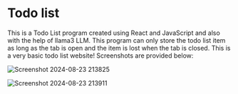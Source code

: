 # Todo list
This is a Todo List program created using React and JavaScript and also with the help of llama3 LLM. This program can only store the todo list item as long as the tab is open and the item is lost when the tab is closed.
This is a very basic todo list website!
Screenshots are provided below:


![Screenshot 2024-08-23 213825](https://github.com/user-attachments/assets/96ee5106-b67d-43d8-ac09-026bfe652a7d)

![Screenshot 2024-08-23 213911](https://github.com/user-attachments/assets/0dc2883d-1a32-45d6-8798-f368cf9c083c)
